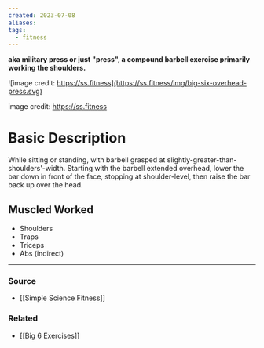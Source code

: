 ```yaml
---
created: 2023-07-08
aliases: 
tags:
  - fitness
---
```

**aka military press or just "press", a compound barbell exercise primarily working the shoulders.**

![image credit: https://ss.fitness](https://ss.fitness/img/big-six-overhead-press.svg)

image credit: https://ss.fitness

# Basic Description

While sitting or standing, with barbell grasped at slightly-greater-than-shoulders'-width. Starting with the barbell extended overhead, lower the bar down in front of the face, stopping at shoulder-level, then raise the bar back up over the head.

## Muscled Worked

- Shoulders
- Traps
- Triceps
- Abs (indirect)

****
### Source
- [[Simple Science Fitness]]

### Related
- [[Big 6 Exercises]]